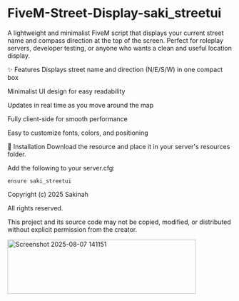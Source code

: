 # FiveM-Street-Display-saki_streetui
A lightweight and minimalist FiveM script that displays your current street name and compass direction at the top of the screen.
Perfect for roleplay servers, developer testing, or anyone who wants a clean and useful location display.

✨ Features
Displays street name and direction (N/E/S/W) in one compact box

Minimalist UI design for easy readability

Updates in real time as you move around the map

Fully client-side for smooth performance

Easy to customize fonts, colors, and positioning

📂 Installation
Download the resource and place it in your server's resources folder.

Add the following to your server.cfg:

`ensure saki_streetui`

Copyright (c) 2025 Sakinah

All rights reserved.

This project and its source code may not be copied, modified, or distributed without explicit permission from the creator.

<img width="422" height="122" alt="Screenshot 2025-08-07 141151" src="https://github.com/user-attachments/assets/29331c72-a29d-4ad4-8bd3-d098a3a11282" />
